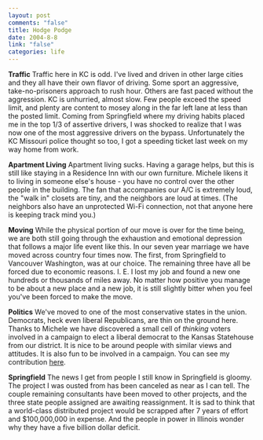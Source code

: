 ```yaml
--- 
layout: post
comments: "false"
title: Hodge Podge
date: 2004-8-8
link: "false"
categories: life
---
```

<b>Traffic</b>
Traffic here in KC is odd. I've lived and driven in other large cities and they all have their own flavor of driving. Some sport an aggressive, take-no-prisoners approach to rush hour. Others are fast paced without the aggression. KC is unhurried, almost slow. Few people exceed the speed limit, and plenty are content to mosey along in the far left lane at less than the posted limit. Coming from Springfield where my driving habits placed me in the top 1/3 of assertive drivers, I was shocked to realize that I was now one of the most aggressive drivers on the bypass. Unfortunately the KC Missouri police thought so too, I got a speeding ticket last week on my way home from work.

<b>Apartment Living</b>
Apartment living sucks. Having a garage helps, but this is still like staying in a Residence Inn with our own furniture. Michele likens it to living in someone else's house - you have no control over the other people in the building. The fan that accompanies our A/C is extremely loud, the "walk in" closets are tiny, and the neighbors are loud at times. (The neighbors also have an unprotected Wi-Fi connection, not that anyone here is keeping track mind you.)

<b>Moving</b>
While the physical portion of our move is over for the time being, we are both still going through the exhaustion and emotional depression that follows a major life event like this. In our seven year marriage we have moved across country four times now. The first, from Springfield to Vancouver Washington, was at our choice. The remaining three have all be forced due to economic reasons. I. E. I lost my job and found a new one hundreds or thousands of miles away. No matter how positive you manage to be about a new place and a new job, it is still slightly bitter when you feel you've been forced to make the move.

<b>Politics</b>
We've moved to one of the most conservative states in the union. Democrats, heck even liberal Republicans, are thin on the ground here. Thanks to Michele we have discovered a small cell of <i>thinking</i> voters involved in a campaign to elect a liberal democrat to the Kansas Statehouse from our district. It is nice to be around people with similar views and attitudes. It is also fun to be involved in a campaign. You can see my contribution <a href="http://bobterrill.com" title="Bob Terrill For Representative">here</a>.

<b>Springfield</b>
The news I get from people I still know in Springfield is gloomy. The project I was ousted from has been canceled as near as I can tell. The couple remaining consultants have been moved to other projects, and the three state people assigned are awaiting reassignment. It is sad to think that a world-class distributed project would be scrapped after 7 years of effort and $100,000,000 in expense. And the people in power in Illinois wonder why they have a five billion dollar deficit.

